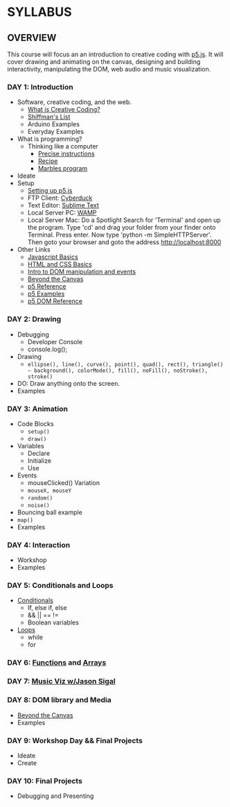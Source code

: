 # SYLLABUS

## OVERVIEW

This course will focus an an introduction to creative coding with [p5.js](http://p5js.org). It will cover drawing and animating on the canvas, designing and building interactivity, manipulating the DOM, web audio and music visualization.

### DAY 1: Introduction

* Software, creative coding, and the web.
	* [What is Creative Coding?](http://reddit.com/r/creativecoding)
	* [Shiffman's List](https://github.com/ITPNYU/ICM-2014/wiki/Projects)
	* Arduino Examples
	* Everyday Examples
* What is programming?
	* Thinking like a computer
		* [Precise instructions](https://www.youtube.com/watch?v=xngWoocXYCo)
		* [Recipe](https://www.youtube.com/watch?v=UScm9avQM1Y)
		* [Marbles program](https://github.com/futuremarc/p5-camp/blob/master/week1/icm-marbles.png?raw=true)
* Ideate
* Setup
	* [Setting up p5.js](http://p5js.org/get-started/)
	* FTP Client: [Cyberduck](https://cyberduck.io/?l=en)
	* Text Editor: [Sublime Text](http://www.sublimetext.com/)
	* Local Server PC: [WAMP](http://www.wampserver.com/en/)
	* Local Server Mac: Do a Spotlight Search for 'Terminal' and open up the program. Type 'cd' and drag your folder from your finder onto Terminal. Press enter. Now type 'python -m SimpleHTTPServer'. Then goto your browser and goto the address [http://localhost:8000](http://localhost:8000)
* Other Links
	* [Javascript Basics](https://github.com/processing/p5.js/wiki/JavaScript-basics)
	* [HTML and CSS Basics](https://github.com/processing/p5.js/wiki/Intro-to-HTML-and-CSS)
	* [Intro to DOM manipulation and events](https://github.com/processing/p5.js/wiki/Intro-to-DOM-manipulation-and-events)
	* [Beyond the Canvas](https://github.com/processing/p5.js/wiki/Beyond-the-canvas)
	* [p5 Reference](http://p5js.org/reference/)
	* [p5 Examples](http://p5js.org/examples/)
	* [p5 DOM Reference](http://p5js.org/reference/#/libraries/p5.dom)

### DAY 2: Drawing

* Debugging
	* Developer Console
	* console.log();
* Drawing
	* `ellipse(), line(), curve(), point(), quad(), rect(), triangle() – background(), colorMode(), fill(), noFill(), noStroke(), stroke()`
* DO: Draw anything onto the screen.
* Examples

### DAY 3: Animation

* Code Blocks
	* `setup()`
	* `draw()`
* Variables
	* Declare
	* Initialize
	* Use
* Events
	* mouseClicked()
 Variation
	* `mouseX, mouseY`
	* `random()`
	* `noise()`
* Bouncing ball example
* `map()`
* Examples

### DAY 4: Interaction

* Workshop
* Examples

### DAY 5: Conditionals and Loops
* [Conditionals](https://github.com/shiffman/LearningProcessing-p5.js/tree/master/chp05_conditionals)
	* If, else if, else
	* && || == != 
	* Boolean variables
* [Loops](https://github.com/shiffman/LearningProcessing-p5.js/tree/master/chp06_loops)
	* while
	* for

### DAY 6: [Functions](https://github.com/shiffman/LearningProcessing-p5.js/tree/master/chp07_functions) and [Arrays](https://github.com/shiffman/LearningProcessing-p5.js/tree/master/chp09_arrays)


### DAY 7: [Music Viz w/Jason Sigal](https://github.com/therewasaguy/p5-music-viz)

### DAY 8: DOM library and Media

* [Beyond the Canvas](https://github.com/processing/p5.js/wiki/Beyond-the-canvas)
* Examples

### DAY 9: Workshop Day && Final Projects

* Ideate
* Create

### DAY 10: Final Projects

* Debugging and Presenting




